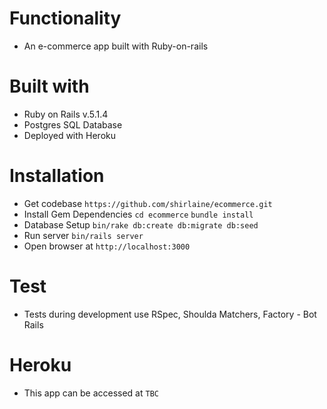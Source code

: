 # Functionality

* An e-commerce app built with Ruby-on-rails

# Built with

* Ruby on Rails v.5.1.4
* Postgres SQL Database
* Deployed with Heroku

# Installation

* Get codebase `https://github.com/shirlaine/ecommerce.git`
* Install Gem Dependencies `cd ecommerce` `bundle install`
* Database Setup `bin/rake db:create db:migrate db:seed`
* Run server `bin/rails server`
* Open browser at `http://localhost:3000`

# Test

* Tests during development use RSpec, Shoulda Matchers, Factory - Bot Rails

# Heroku

* This app can be accessed at `TBC`
